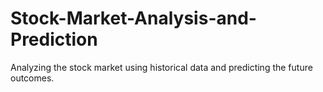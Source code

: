 # Stock-Market-Analysis-and-Prediction
Analyzing the stock market using historical data and predicting the future outcomes.
